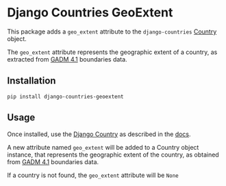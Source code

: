 # Django Countries GeoExtent

This package adds a `geo_extent` attribute to
the `django-countries` [Country](https://github.com/SmileyChris/django-countries#the-country-object) object.

The `geo_extent` attribute represents the geographic extent of a country, as extracted
from [GADM 4.1](https://gadm.org/download_world.html) boundaries data.

## Installation

```
pip install django-countries-geoextent
```

## Usage

Once installed, use the [Django Country](https://github.com/SmileyChris/django-countries#the-country-object) as
described in the [docs](https://github.com/SmileyChris/django-countries).

A new attribute named `geo_extent` will be added to a Country object instance, that represents the geographic extent of
the country, as obtained from [GADM 4.1](https://gadm.org/download_world.html) boundaries data.

If a country is not found, the `geo_extent` attribute will be `None`